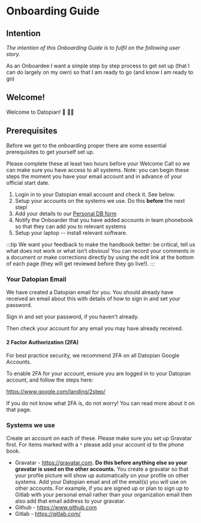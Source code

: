 # Onboarding Guide

## Intention

*The intention of this Onboarding Guide is to fulfil on the following user story.*

As an Onboardee I want a simple step by step process to get set up (that I can do largely on my own) so that I am ready to go (and know I am ready to go)

## Welcome!

Welcome to Datopian! 🚀 👩‍🚀

## Prerequisites 

Before we get to the onboarding proper there are some essential prerequisites to get yourself set up.

Please complete these at least two hours before your Welcome Call so we can make sure you have access to all systems. Note: you can begin these steps the moment you have your email account and in advance of your official start date.

1. Login in to your Datopian email account and check it. See below.
2. Setup your accounts on the systems we use. Do this **before** the next step!
3. Add your details to our [Personal DB form](googleform)
4. Notify the Onboarder that you have added accounts in team phonebook so that they can add you to relevant systems
5. Setup your laptop -- install relevant software.

[googleform]: https://docs.google.com/forms/d/e/1FAIpQLSfFi5egs4lQFkqJ-M_UGl3KnY0Bip0vLl_qEhdPIhEVlTiWkQ/viewform?usp=sf_link

:::tip
We want your feedback to make the handbook better: be critical, tell us what does not work or what isn’t obvious! You can record your comments in a document or make corrections directly by using the edit link at the bottom of each page (they will get reviewed before they go live!).
:::

### Your Datopian Email

We have created a Datopian email for you. You should already have received an email about this with details of how to sign in and set your password.

Sign in and set your password, if you haven't already.

Then check your account for any email you may have already received.

#### 2 Factor Authorization (2FA)

For best practice security, we recommend 2FA on all Datopian Google Accounts.

To enable 2FA for your account, ensure you are logged in to your Datopian account, and follow the steps here:

https://www.google.com/landing/2step/

If you do not know what 2FA is, do not worry! You can read more about it on that page.


### Systems we use

Create an account on each of these. Please make sure you set up Gravatar first. For items marked with a `*` please add your account id to the phone book.

* Gravatar - https://gravatar.com. **Do this before anything else so your gravatar is used on the other accounts.** You create a gravatar so that your profile picture will show up automatically on your profile on other systems. Add your Datopian email and *all* the email(s) you will use on other accounts. For example, if you are signed up or plan to sign up to Gitlab with your personal email rather than your organization email then also add that email address to your gravatar.
* Github - https://www.github.com
* Gitlab - https://gitlab.com/


